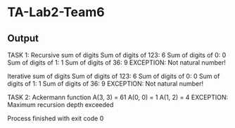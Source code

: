 # TA-Lab2-Team6
## Output
TASK 1: Recursive sum of digits
Sum of digits of 123: 6
Sum of digits of 0: 0
Sum of digits of 1: 1
Sum of digits of 36: 9
EXCEPTION: Not natural number!

Iterative sum of digits
Sum of digits of 123: 6
Sum of digits of 0: 0
Sum of digits of 1: 1
Sum of digits of 36: 9
EXCEPTION: Not natural number!

TASK 2: Ackermann function
A(3, 3) = 61
A(0, 0) = 1
A(1, 2) = 4
EXCEPTION: Maximum recursion depth exceeded

Process finished with exit code 0
